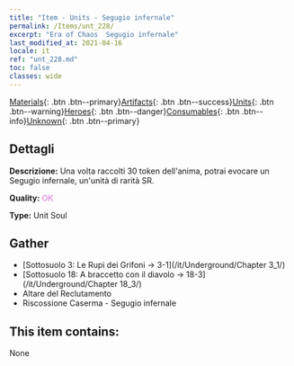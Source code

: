 ```yaml
---
title: "Item - Units - Segugio infernale"
permalink: /Items/unt_228/
excerpt: "Era of Chaos  Segugio infernale"
last_modified_at: 2021-04-16
locale: it
ref: "unt_228.md"
toc: false
classes: wide
---
```

 [Materials](/it/Items/){: .btn .btn--primary}[Artifacts](/it/Items/Artifacts/){: .btn .btn--success}[Units](/it/Items/Units/){: .btn .btn--warning}[Heroes](/it/Items/Heroes/){: .btn .btn--danger}[Consumables](/it/Items/Consumables/){: .btn .btn--info}[Unknown](/it/Items/Unknown/){: .btn .btn--primary}

## Dettagli
 **Descrizione:** Una volta raccolti 30 token dell'anima, potrai evocare un Segugio infernale, un'unità di rarità SR.

 **Quality:** <span style="color: #DA70D6">OK</span>

 **Type:** Unit Soul

## Gather

*    [Sottosuolo 3: Le Rupi dei Grifoni -> 3-1](/it/Underground/Chapter 3_1/) 
*    [Sottosuolo 18: A braccetto con il diavolo -> 18-3](/it/Underground/Chapter 18_3/) 
*    Altare del Reclutamento 
*    Riscossione Caserma - Segugio infernale 

## This item contains:

  None

